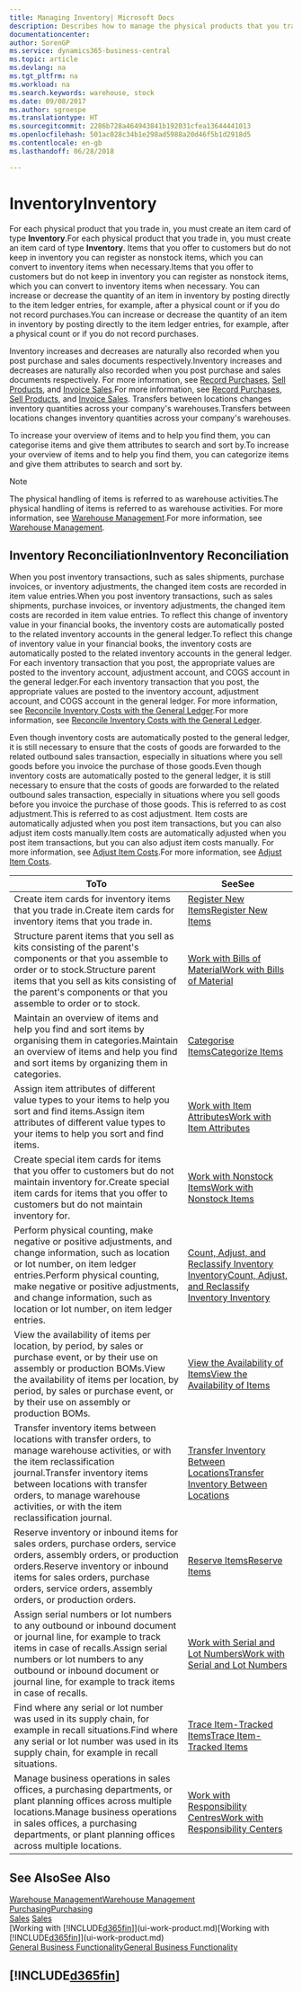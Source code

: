 ```yaml
---
title: Managing Inventory| Microsoft Docs
description: Describes how to manage the physical products that you trade in, for example, handling the stock in your warehouse.
documentationcenter: 
author: SorenGP
ms.service: dynamics365-business-central
ms.topic: article
ms.devlang: na
ms.tgt_pltfrm: na
ms.workload: na
ms.search.keywords: warehouse, stock
ms.date: 09/08/2017
ms.author: sgroespe
ms.translationtype: HT
ms.sourcegitcommit: 2286b728a464943841b192031cfea13644441013
ms.openlocfilehash: 501ac028c34b1e298ad5988a20d46f5b1d2918d5
ms.contentlocale: en-gb
ms.lasthandoff: 06/28/2018

---
```


# <a name="inventory"></a><span data-ttu-id="e7cf7-103">Inventory</span><span class="sxs-lookup"><span data-stu-id="e7cf7-103">Inventory</span></span>
<span data-ttu-id="e7cf7-104">For each physical product that you trade in, you must create an item card of type **Inventory**.</span><span class="sxs-lookup"><span data-stu-id="e7cf7-104">For each physical product that you trade in, you must create an item card of type **Inventory**.</span></span> <span data-ttu-id="e7cf7-105">Items that you offer to customers but do not keep in inventory you can register as nonstock items, which you can convert to inventory items when necessary.</span><span class="sxs-lookup"><span data-stu-id="e7cf7-105">Items that you offer to customers but do not keep in inventory you can register as nonstock items, which you can convert to inventory items when necessary.</span></span> <span data-ttu-id="e7cf7-106">You can increase or decrease the quantity of an item in inventory by posting directly to the item ledger entries, for example, after a physical count or if you do not record purchases.</span><span class="sxs-lookup"><span data-stu-id="e7cf7-106">You can increase or decrease the quantity of an item in inventory by posting directly to the item ledger entries, for example, after a physical count or if you do not record purchases.</span></span>

<span data-ttu-id="e7cf7-107">Inventory increases and decreases are naturally also recorded when you post purchase and sales documents respectively.</span><span class="sxs-lookup"><span data-stu-id="e7cf7-107">Inventory increases and decreases are naturally also recorded when you post purchase and sales documents respectively.</span></span> <span data-ttu-id="e7cf7-108">For more information, see [Record Purchases](purchasing-how-record-purchases.md), [Sell Products](sales-how-sell-products.md), and [Invoice Sales](sales-how-invoice-sales.md).</span><span class="sxs-lookup"><span data-stu-id="e7cf7-108">For more information, see [Record Purchases](purchasing-how-record-purchases.md), [Sell Products](sales-how-sell-products.md), and [Invoice Sales](sales-how-invoice-sales.md).</span></span> <span data-ttu-id="e7cf7-109">Transfers between locations changes inventory quantities across your company's warehouses.</span><span class="sxs-lookup"><span data-stu-id="e7cf7-109">Transfers between locations changes inventory quantities across your company's warehouses.</span></span>   

<span data-ttu-id="e7cf7-110">To increase your overview of items and to help you find them, you can categorise items and give them attributes to search and sort by.</span><span class="sxs-lookup"><span data-stu-id="e7cf7-110">To increase your overview of items and to help you find them, you can categorize items and give them attributes to search and sort by.</span></span>

> [!NOTE]
> <span data-ttu-id="e7cf7-111">The physical handling of items is referred to as warehouse activities.</span><span class="sxs-lookup"><span data-stu-id="e7cf7-111">The physical handling of items is referred to as warehouse activities.</span></span> <span data-ttu-id="e7cf7-112">For more information, see [Warehouse Management](warehouse-manage-warehouse.md).</span><span class="sxs-lookup"><span data-stu-id="e7cf7-112">For more information, see [Warehouse Management](warehouse-manage-warehouse.md).</span></span>

## <a name="inventory-reconciliation"></a><span data-ttu-id="e7cf7-113">Inventory Reconciliation</span><span class="sxs-lookup"><span data-stu-id="e7cf7-113">Inventory Reconciliation</span></span>
<span data-ttu-id="e7cf7-114">When you post inventory transactions, such as sales shipments, purchase invoices, or inventory adjustments, the changed item costs are recorded in item value entries.</span><span class="sxs-lookup"><span data-stu-id="e7cf7-114">When you post inventory transactions, such as sales shipments, purchase invoices, or inventory adjustments, the changed item costs are recorded in item value entries.</span></span> <span data-ttu-id="e7cf7-115">To reflect this change of inventory value in your financial books, the inventory costs are automatically posted to the related inventory accounts in the general ledger.</span><span class="sxs-lookup"><span data-stu-id="e7cf7-115">To reflect this change of inventory value in your financial books, the inventory costs are automatically posted to the related inventory accounts in the general ledger.</span></span> <span data-ttu-id="e7cf7-116">For each inventory transaction that you post, the appropriate values are posted to the inventory account, adjustment account, and COGS account in the general ledger.</span><span class="sxs-lookup"><span data-stu-id="e7cf7-116">For each inventory transaction that you post, the appropriate values are posted to the inventory account, adjustment account, and COGS account in the general ledger.</span></span> <span data-ttu-id="e7cf7-117">For more information, see [Reconcile Inventory Costs with the General Ledger](finance-how-to-post-inventory-costs-to-the-general-ledger.md).</span><span class="sxs-lookup"><span data-stu-id="e7cf7-117">For more information, see [Reconcile Inventory Costs with the General Ledger](finance-how-to-post-inventory-costs-to-the-general-ledger.md).</span></span>

<span data-ttu-id="e7cf7-118">Even though inventory costs are automatically posted to the general ledger, it is still necessary to ensure that the costs of goods are forwarded to the related outbound sales transaction, especially in situations where you sell goods before you invoice the purchase of those goods.</span><span class="sxs-lookup"><span data-stu-id="e7cf7-118">Even though inventory costs are automatically posted to the general ledger, it is still necessary to ensure that the costs of goods are forwarded to the related outbound sales transaction, especially in situations where you sell goods before you invoice the purchase of those goods.</span></span> <span data-ttu-id="e7cf7-119">This is referred to as cost adjustment.</span><span class="sxs-lookup"><span data-stu-id="e7cf7-119">This is referred to as cost adjustment.</span></span> <span data-ttu-id="e7cf7-120">Item costs are automatically adjusted when you post item transactions, but you can also adjust item costs manually.</span><span class="sxs-lookup"><span data-stu-id="e7cf7-120">Item costs are automatically adjusted when you post item transactions, but you can also adjust item costs manually.</span></span> <span data-ttu-id="e7cf7-121">For more information, see [Adjust Item Costs](inventory-how-adjust-item-costs.md).</span><span class="sxs-lookup"><span data-stu-id="e7cf7-121">For more information, see [Adjust Item Costs](inventory-how-adjust-item-costs.md).</span></span>

|<span data-ttu-id="e7cf7-122">To</span><span class="sxs-lookup"><span data-stu-id="e7cf7-122">To</span></span> |<span data-ttu-id="e7cf7-123">See</span><span class="sxs-lookup"><span data-stu-id="e7cf7-123">See</span></span> |
|---|----|
|<span data-ttu-id="e7cf7-124">Create item cards for inventory items that you trade in.</span><span class="sxs-lookup"><span data-stu-id="e7cf7-124">Create item cards for inventory items that you trade in.</span></span>|[<span data-ttu-id="e7cf7-125">Register New Items</span><span class="sxs-lookup"><span data-stu-id="e7cf7-125">Register New Items</span></span>](inventory-how-register-new-items.md)|
|<span data-ttu-id="e7cf7-126">Structure parent items that you sell as kits consisting of the parent's components or that you assemble to order or to stock.</span><span class="sxs-lookup"><span data-stu-id="e7cf7-126">Structure parent items that you sell as kits consisting of the parent's components or that you assemble to order or to stock.</span></span>|[<span data-ttu-id="e7cf7-127">Work with Bills of Material</span><span class="sxs-lookup"><span data-stu-id="e7cf7-127">Work with Bills of Material</span></span>](inventory-how-work-BOMs.md)|
|<span data-ttu-id="e7cf7-128">Maintain an overview of items and help you find and sort items by organising them in categories.</span><span class="sxs-lookup"><span data-stu-id="e7cf7-128">Maintain an overview of items and help you find and sort items by organizing them in categories.</span></span>|[<span data-ttu-id="e7cf7-129">Categorise Items</span><span class="sxs-lookup"><span data-stu-id="e7cf7-129">Categorize Items</span></span>](inventory-how-categorize-items.md)|
|<span data-ttu-id="e7cf7-130">Assign item attributes of different value types to your items to help you sort and find items.</span><span class="sxs-lookup"><span data-stu-id="e7cf7-130">Assign item attributes of different value types to your items to help you sort and find items.</span></span>|[<span data-ttu-id="e7cf7-131">Work with Item Attributes</span><span class="sxs-lookup"><span data-stu-id="e7cf7-131">Work with Item Attributes</span></span>](inventory-how-work-item-attributes.md)|
|<span data-ttu-id="e7cf7-132">Create special item cards for items that you offer to customers but do not maintain inventory for.</span><span class="sxs-lookup"><span data-stu-id="e7cf7-132">Create special item cards for items that you offer to customers but do not maintain inventory for.</span></span>|[<span data-ttu-id="e7cf7-133">Work with Nonstock Items</span><span class="sxs-lookup"><span data-stu-id="e7cf7-133">Work with Nonstock Items</span></span>](inventory-how-work-nonstock-items.md)|
|<span data-ttu-id="e7cf7-134">Perform physical counting, make negative or positive adjustments, and change information, such as location or lot number, on item ledger entries.</span><span class="sxs-lookup"><span data-stu-id="e7cf7-134">Perform physical counting, make negative or positive adjustments, and change information, such as location or lot number, on item ledger entries.</span></span>|[<span data-ttu-id="e7cf7-135">Count, Adjust, and Reclassify Inventory Inventory</span><span class="sxs-lookup"><span data-stu-id="e7cf7-135">Count, Adjust, and Reclassify Inventory Inventory</span></span>](inventory-how-count-adjust-reclassify.md)|
|<span data-ttu-id="e7cf7-136">View the availability of items per location, by period, by sales or purchase event, or by their use on assembly or production BOMs.</span><span class="sxs-lookup"><span data-stu-id="e7cf7-136">View the availability of items per location, by period, by sales or purchase event, or by their use on assembly or production BOMs.</span></span>|[<span data-ttu-id="e7cf7-137">View the Availability of Items</span><span class="sxs-lookup"><span data-stu-id="e7cf7-137">View the Availability of Items</span></span>](inventory-how-availability-overview.md)|
|<span data-ttu-id="e7cf7-138">Transfer inventory items between locations with transfer orders, to manage warehouse activities, or with the item reclassification journal.</span><span class="sxs-lookup"><span data-stu-id="e7cf7-138">Transfer inventory items between locations with transfer orders, to manage warehouse activities, or with the item reclassification journal.</span></span>|[<span data-ttu-id="e7cf7-139">Transfer Inventory Between Locations</span><span class="sxs-lookup"><span data-stu-id="e7cf7-139">Transfer Inventory Between Locations</span></span>](inventory-how-transfer-between-locations.md)|
|<span data-ttu-id="e7cf7-140">Reserve inventory or inbound items for sales orders, purchase orders, service orders, assembly orders, or production orders.</span><span class="sxs-lookup"><span data-stu-id="e7cf7-140">Reserve inventory or inbound items for sales orders, purchase orders, service orders, assembly orders, or production orders.</span></span>|[<span data-ttu-id="e7cf7-141">Reserve Items</span><span class="sxs-lookup"><span data-stu-id="e7cf7-141">Reserve Items</span></span>](inventory-how-to-reserve-items.md)|
|<span data-ttu-id="e7cf7-142">Assign serial numbers or lot numbers to any outbound or inbound document or journal line, for example to track items in case of recalls.</span><span class="sxs-lookup"><span data-stu-id="e7cf7-142">Assign serial numbers or lot numbers to any outbound or inbound document or journal line, for example to track items in case of recalls.</span></span>|[<span data-ttu-id="e7cf7-143">Work with Serial and Lot Numbers</span><span class="sxs-lookup"><span data-stu-id="e7cf7-143">Work with Serial and Lot Numbers</span></span>](inventory-how-work-item-tracking.md)|
|<span data-ttu-id="e7cf7-144">Find where any serial or lot number was used in its supply chain, for example in recall situations.</span><span class="sxs-lookup"><span data-stu-id="e7cf7-144">Find where any serial or lot number was used in its supply chain, for example in recall situations.</span></span>|[<span data-ttu-id="e7cf7-145">Trace Item-Tracked Items</span><span class="sxs-lookup"><span data-stu-id="e7cf7-145">Trace Item-Tracked Items</span></span>](inventory-how-to-trace-item-tracked-items.md)|
|<span data-ttu-id="e7cf7-146">Manage business operations in sales offices, a purchasing departments, or plant planning offices across multiple locations.</span><span class="sxs-lookup"><span data-stu-id="e7cf7-146">Manage business operations in sales offices, a purchasing departments, or plant planning offices across multiple locations.</span></span>|[<span data-ttu-id="e7cf7-147">Work with Responsibility Centres</span><span class="sxs-lookup"><span data-stu-id="e7cf7-147">Work with Responsibility Centers</span></span>](inventory-responsibility-centers.md)|

## <a name="see-also"></a><span data-ttu-id="e7cf7-148">See Also</span><span class="sxs-lookup"><span data-stu-id="e7cf7-148">See Also</span></span>  
[<span data-ttu-id="e7cf7-149">Warehouse Management</span><span class="sxs-lookup"><span data-stu-id="e7cf7-149">Warehouse Management</span></span>](warehouse-manage-warehouse.md)  
[<span data-ttu-id="e7cf7-150">Purchasing</span><span class="sxs-lookup"><span data-stu-id="e7cf7-150">Purchasing</span></span>](purchasing-manage-purchasing.md)  
<span data-ttu-id="e7cf7-151">[Sales](sales-manage-sales.md)  </span><span class="sxs-lookup"><span data-stu-id="e7cf7-151">[Sales](sales-manage-sales.md)  </span></span>  
<span data-ttu-id="e7cf7-152">[Working with [!INCLUDE[d365fin](includes/d365fin_md.md)]](ui-work-product.md)</span><span class="sxs-lookup"><span data-stu-id="e7cf7-152">[Working with [!INCLUDE[d365fin](includes/d365fin_md.md)]](ui-work-product.md)</span></span>  
[<span data-ttu-id="e7cf7-153">General Business Functionality</span><span class="sxs-lookup"><span data-stu-id="e7cf7-153">General Business Functionality</span></span>](ui-across-business-areas.md)

## [!INCLUDE[d365fin](includes/free_trial_md.md)]  
 


